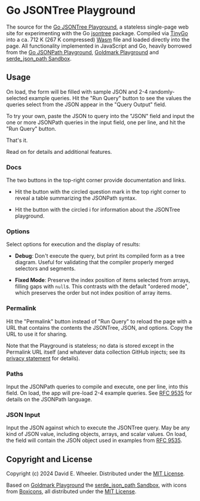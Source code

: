 Go JSONTree Playground
======================

The source for the [Go JSONTree Playground], a stateless single-page web site
for experimenting with the Go [jsontree] package. Compiled via [TinyGo] into a
ca. 712 K (267 K compressed) [Wasm] file and loaded directly into the page.
All functionality implemented in JavaScript and Go, heavily borrowed from the
[Go JSONPath Playground], [Goldmark Playground] and [serde_json_path Sandbox].

Usage
-----

On load, the form will be filled with sample JSON and 2-4 randomly-selected
example queries. Hit the "Run Query" button to see the values the queries
select from the JSON appear in the "Query Output" field.

To try your own, paste the JSON to query into the "JSON" field and input the
one or more JSONPath queries in the input field, one per line, and hit
the "Run Query" button.

That's it.

Read on for details and additional features.

### Docs

The two buttons in the top-right corner provide documentation and links.

*   Hit the button with the circled question mark in the top right corner to
    reveal a table summarizing the JSONPath syntax.

*   Hit the button with the circled i for information about the JSONTree
    playground.

### Options

Select options for execution and the display of results:

*   **Debug**: Don't execute the query, but print its compiled form as a tree
    diagram. Useful for validating that the compiler properly merged selectors
    and segments.

*   **Fixed Mode**: Preserve the index position of items selected from arrays,
    filling gaps with `null`s. This contrasts with the default "ordered mode",
    which preserves the order but not index position of array items.

### Permalink

Hit the "Permalink" button instead of "Run Query" to reload the page with a
URL that contains the contents the JSONTree, JSON, and options. Copy the URL
to use it for sharing.

Note that the Playground is stateless; no data is stored except in the
Permalink URL itself (and whatever data collection GitHub injects; see its
[privacy statement] for details).

### Paths

Input the JSONPath queries to compile and execute, one per line, into this
field. On load, the app will pre-load 2-4 example queries. See [RFC 9535] for
details on the JSONPath language.

### JSON Input

Input the JSON against which to execute the JSONTree query. May be any kind of
JSON value, including objects, arrays, and scalar values. On load, the field
will contain the JSON object used in examples from [RFC 9535].

## Copyright and License

Copyright (c) 2024 David E. Wheeler. Distributed under the [MIT License].

Based on [Goldmark Playground] the [serde_json_path Sandbox], with icons from
[Boxicons], all distributed under the [MIT License].

  [Go JSONTree Playground]: https://theory.github.io/jsontree/playground
  [jsontree]: https://pkg.go.dev/github.com/theory/jsontree
    "pkg.go.dev: github.com/theory/jsontree"
  [Wasm]: https://webassembly.org "WebAssembly"
  [TinyGo]: https://tinygo.org
  [Go JSONPath Playground]: https://theory.github.io/jsonpath/playground
  [Goldmark Playground]: https://yuin.github.io/goldmark/playground
  [serde_json_path Sandbox]: https://serdejsonpath.live
  [privacy statement]: https://docs.github.com/en/site-policy/privacy-policies/github-general-privacy-statement
  [RFC 9535]: https://www.rfc-editor.org/rfc/rfc9535.html
  [MIT License]: https://opensource.org/license/mit
  [Boxicons]: https://boxicons.com
